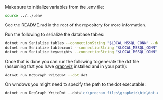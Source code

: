 Make sure to initialize variables from the .env file:

```sh
source ../../.env
```

See the README.md in the root of the repository for more information.

Run the following to serialize the database tables:

```sh
dotnet run Serialize tables --connectionString "$LOCAL_MSSQL_CONN" --database sqlserver
dotnet run Serialize tablecount --connectionString "$LOCAL_MSSQL_CONN" --database sqlserver
dotnet run Serialize keyweights --connectionString "$LOCAL_MSSQL_CONN" --database sqlserver
```

Once that is done you can run the following to generate the dot file (assuming that you have [graphviz](https://graphviz.org/) installed and in your path):

```sh
dotnet run DotGraph WriteDot --dot dot
```

On windows you might need to specify the path to the dot executable:

```ps1
dotnet run DotGraph WriteDot --dot='c:\program files\graphviz\bin\dot.exe' 
```
